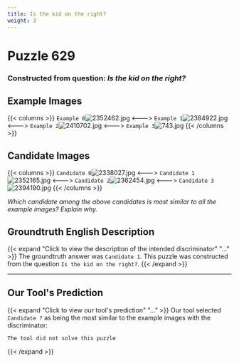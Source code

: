 ```yaml
---
title: Is the kid on the right?
weight: 3
---
```


# Puzzle 629
### Constructed from question: _Is the kid on the right?_


## Example Images
{{< columns >}}
`Example 0`![2352462.jpg](/gqa_images/2352462.jpg)
<--->
`Example 1`![2384922.jpg](/gqa_images/2384922.jpg)
<--->
`Example 2`![2410702.jpg](/gqa_images/2410702.jpg)
<--->
`Example 3`![743.jpg](/gqa_images/743.jpg)
{{< /columns >}}

## Candidate Images
{{< columns >}}
`Candidate 0`![2338027.jpg](/gqa_images/2338027.jpg)
<--->
`Candidate 1`![2352165.jpg](/gqa_images/2352165.jpg)
<--->
`Candidate 2`![2362454.jpg](/gqa_images/2362454.jpg)
<--->
`Candidate 3`![2394190.jpg](/gqa_images/2394190.jpg)
{{< /columns >}}

*Which candidate among the above candidates is most similar to all the example images? Explain why.*

## Groundtruth English Description

{{< expand "Click to view the description of the intended discriminator" "..." >}}
The groundtruth answer was `Candidate 1`. This puzzle was constructed from the question `Is the kid on the right?`.
{{< /expand >}}

---

## Our Tool's Prediction

{{< expand "Click to view our tool's prediction" "..." >}}
Our tool selected `Candidate ?` as being the most similar to the example images with the discriminator:
```plaintext
The tool did not solve this puzzle
```
{{< /expand >}}

